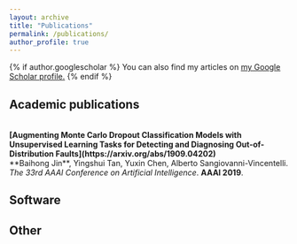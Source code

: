 ```yaml
---
layout: archive
title: "Publications"
permalink: /publications/
author_profile: true
---
```


{% if author.googlescholar %}
  You can also find my articles on <u><a href="{{author.googlescholar}}">my Google Scholar profile</a>.</u>
{% endif %}

<!-- {% include base_path %}

{% for post in site.publications reversed %}
  {% include archive-single.html %}
{% endfor %} -->

## Academic publications

<br>
<b>[Augmenting Monte Carlo Dropout Classification Models with Unsupervised Learning Tasks for Detecting and Diagnosing Out-of-Distribution Faults](https://arxiv.org/abs/1909.04202)</b> <br>
**Baihong Jin**, Yingshui Tan, Yuxin Chen, Alberto Sangiovanni-Vincentelli.
<i>The 33rd AAAI Conference on Artificial Intelligence</i>. <b>AAAI 2019</b>.



## Software

## Other

